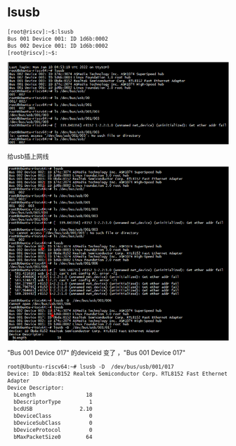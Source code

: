

# lsusb

```
[root@riscv]:~$:lsusb
Bus 001 Device 001: ID 1d6b:0002
Bus 002 Device 001: ID 1d6b:0002
[root@riscv]:~$:
```


![image](usb1.png)

给usb插上网线    

![image](usb2.png)

"Bus 001 Device 017" 的deviceid 变了 ，"Bus 001 Device 017"

```Shell
root@Ubuntu-riscv64:~# lsusb -D  /dev/bus/usb/001/017
Device: ID 0bda:8152 Realtek Semiconductor Corp. RTL8152 Fast Ethernet Adapter
Device Descriptor:
  bLength                18
  bDescriptorType         1
  bcdUSB               2.10
  bDeviceClass            0 
  bDeviceSubClass         0 
  bDeviceProtocol         0 
  bMaxPacketSize0        64
```